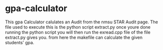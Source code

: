 # gpa-calculator

This gpa Calculator calulates an Audit from the nmsu STAR Audit page. The file used to execute this is the python script extract.py
once youre done running the python script you will then run the exread.cpp file of the file extract.py gives you. from here the makefile can calculate the given students' gpa. 
